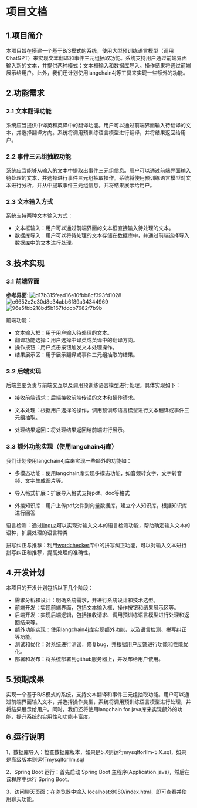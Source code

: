 #  项目文档

## 1.项目简介 

本项目旨在搭建一个基于B/S模式的系统，使用大型预训练语言模型（调用ChatGPT）来实现文本翻译和事件三元组抽取功能。系统支持用户通过前端界面输入新的文本，并提供两种模式：文本框输入和数据库导入。操作结果将通过前端展示给用户。此外，我们还计划使用langchain4j等工具来实现一些额外的功能。

## 2.功能需求

###  2.1 文本翻译功能 

系统应当提供中译英和英译中的翻译功能。用户可以通过前端界面输入待翻译的文本，并选择翻译方向。系统将调用预训练语言模型进行翻译，并将结果返回给用户。

### 2.2 事件三元组抽取功能 

系统应当能够从输入的文本中提取出事件三元组信息。用户可以通过前端界面输入待处理的文本，并选择进行事件三元组抽取操作。系统将使用预训练语言模型对文本进行分析，并从中提取事件三元组信息，并将结果展示给用户。

### 2.3 文本输入方式 

系统支持两种文本输入方式：

- 文本框输入：用户可以通过前端界面的文本框直接输入待处理的文本。
- 数据库导入：用户可以将待处理的文本存储在数据库中，并通过前端选择导入数据库中的文本进行处理。

## 3.技术实现 

### 3.1 前端界面 

**参考界面**:
![d17b315fead16e10fbb8cf393fd1028](https://github.com/leejamesss/LLM_Java/assets/117844938/4fd4e1ad-8bac-494b-8772-343253372ce4)
![e6652e2e30d8e34abb6f89a34344969](https://github.com/leejamesss/LLM_Java/assets/117844938/57d1b969-536d-46fd-b78c-5267f61d1c2e)
![96e5fbb218bd5b167fddcb7682f7b9b](https://github.com/leejamesss/LLM_Java/assets/117844938/e7a74203-f0c9-4e64-aa2b-d5c7b97cd482)


前端功能：

- 文本输入框：用于用户输入待处理的文本。
- 翻译功能选择：用户选择中译英或英译中的翻译方向。
- 操作按钮：用户点击按钮触发文本处理操作。
- 结果展示区：用于展示翻译或事件三元组抽取的结果。

### 3.2 后端实现 

后端主要负责与前端交互以及调用预训练语言模型进行处理。具体实现如下：

- 接收前端请求：后端接收前端传递的文本和操作请求。

- 文本处理：根据用户选择的操作，调用预训练语言模型进行文本翻译或事件三元组抽取。

- 处理结果返回：将处理结果返回给前端进行展示。

  

### 3.3 额外功能实现（使用langchain4j库） 

我们计划使用langchain4j库来实现一些额外的功能如：

- 多模态功能：使用langchain库实现多模态功能，如音频转文字、文字转音频、文字生成图片等。

- 导入格式扩展：扩展导入格式支持pdf、doc等格式

- 外接知识库：用户上传pdf文件到向量数据库，建立个人知识库，根据知识库进行回答

  

语言检测：通过[lingua](https://github.com/pemistahl/lingua)可以实现对输入文本的语言检测功能，帮助确定输入文本的语种，扩展处理的语言种类



拼写纠正与推荐：利用[wordchecker](https://github.com/houbb/word-checker)库中的拼写纠正功能，可以对输入文本进行拼写纠正和推荐，提高处理的准确性。



## 4.开发计划 

本项目的开发计划包括以下几个阶段：

- 需求分析和设计：明确系统需求，并进行系统设计和技术选型。
- 前端开发：实现前端界面，包括文本输入框、操作按钮和结果展示区等。
- 后端开发：实现后端逻辑，包括接收请求、调用预训练语言模型进行处理和返回结果等。
- 额外功能实现：使用langchain4j库实现额外功能，以及语言检测、拼写纠正等功能。
- 测试和优化：对系统进行测试，修复bug，并根据用户反馈进行功能和性能优化。
- 部署和发布：将系统部署到github服务器上，并发布给用户使用。



## 5.预期成果 

实现一个基于B/S模式的系统，支持文本翻译和事件三元组抽取功能。用户可以通过前端界面输入文本，并选择操作类型，系统将调用预训练语言模型进行处理，并将结果展示给用户。同时，我们还将使用langchain for java库来实现额外的功能，提升系统的实用性和功能丰富度。



## 6.运行说明

1、数据库导入：检查数据库版本，如果是5.X则运行mysqlforllm-5.X.sql，如果是高级版本则运行mysqlforllm.sql

2、Spring Boot 运行：首先启动 Spring Boot 主程序(Application.java)，然后在该程序中运行 Spring Boot。

3、访问聊天页面：在浏览器中输入 localhost:8080/index.html，即可查看并使用聊天功能。





